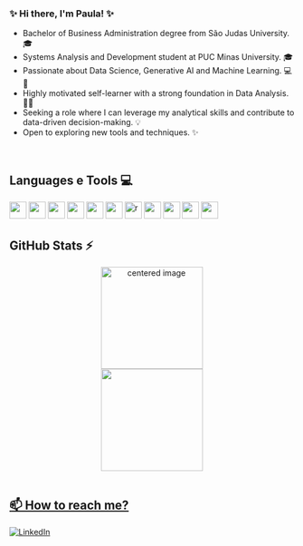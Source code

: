 ### ✨ Hi there, I'm Paula! ✨

- Bachelor of Business Administration degree from São Judas University. 🎓
- Systems Analysis and Development student at PUC Minas University. 🎓
- Passionate about Data Science, Generative AI and Machine Learning. 💻💖  
- Highly motivated self-learner with a strong foundation in Data Analysis. 💙🚀
- Seeking a role where I can leverage my analytical skills and contribute to data-driven decision-making. 💡
- Open to exploring new tools and techniques. ✨

<br/>

## Languages e Tools 💻
<div style="display: inline">

  <img height="30em" src="https://img.shields.io/badge/Javascript-e8dc66?style=for-the-badge&logo=javascript&logoColor=22272E">
  <img height="30em" src="https://img.shields.io/badge/Python-e8dc66?style=for-the-badge&logo=python&logoColor=22272E">
  <img height="30em" src="https://img.shields.io/badge/C%23-239120?logo=c-sharp&logoColor=white&style=for-the-badge" />
  <img height="30em" src="https://img.shields.io/badge/Java-ED8B00?logo=java&logoColor=white&style=for-the-badge" />
  <img height="30em" src="https://img.shields.io/badge/HTML-239120?logo=html5&logoColor=white&style=for-the-badge" />
  <img height="30em" src="https://img.shields.io/badge/C%23-239120?logo=c-sharp&logoColor=white&style=for-the-badge" />
  <img height="30cm" alt="r" src="https://img.shields.io/badge/R-276DC3?style=for-the-badge&logo=r&logoColor=white" />
  <img height="30em" src="https://img.shields.io/badge/MySQL-86d9d1?style=for-the-badge&logo=mysql&logoColor=22272E" />
  <img height="30em" src="https://img.shields.io/badge/PowerBI-92bcd1?style=for-the-badge&logo=Power%20BI&logoColor=22272E" />
  <img height="30em" src="https://img.shields.io/badge/Tableau-92bcd1?style=for-the-badge&logo=Tableau&logoColor=22272E" />
  <img height="30em" src="https://img.shields.io/badge/Pandas-fba8ab?style=for-the-badge&logo=pandas&logoColor=22272E" />
  

</div><br/>

## GitHub Stats ⚡
<div>
  <a href="https://github.com/paulaharu">
  <center>
    <img height="180em" src="https://github-readme-stats.vercel.app/api?username=missharu&show_icons=true&theme=dracula&include_all_commits=true&count_private=true" alt="centered image">
  </center>
  <center>  
    <img height="180em" src="https://github-readme-stats.vercel.app/api/top-langs/?username=missharu&layout=compact&langs_count=7&theme=dracula"/> 
  </center>
</div><br/>

## 📫 How to reach me?
[![LinkedIn](https://img.shields.io/badge/LinkedIn-0077B5?style=for-the-badge&logo=linkedin&logoColor=white)](https://www.linkedin.com/in/paulacarina/)

